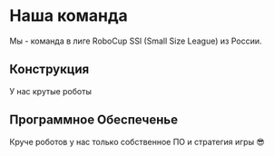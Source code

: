 # Наша команда

Мы - команда в лиге RoboCup SSl (Small Size League) из России.

## Конструкция

У нас крутые роботы

## Программное Обеспеченье

Круче роботов у нас только собственное ПО и стратегия игры 😎
